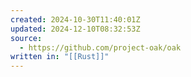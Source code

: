 ```yaml
---
created: 2024-10-30T11:40:01Z
updated: 2024-12-10T08:32:53Z
source:
  - https://github.com/project-oak/oak
written in: "[[Rust]]"
---
```


